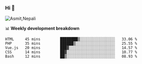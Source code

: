 ### Hi 👋

![Asmit,Nepali](https://media.giphy.com/media/L8K62iTDkzGX6/giphy.gif)
<!--
**asmit99nepali/asmit99nepali** is a ✨ _special_ ✨ repository because its `README.md` (this file) appears on your GitHub profile.

Here are some ideas to get you started:

- 🔭 I’m currently working on ...
- 🌱 I’m currently learning ...
- 👯 I’m looking to collaborate on ...
- 🤔 I’m looking for help with ...
- 💬 Ask me about ...
- 📫 How to reach me: ...
- 😄 Pronouns: ...
- ⚡ Fun fact: ...
-->


📊 **Weekly development breakdown**
<!--START_SECTION:waka-->
```text
HTML     45 mins         ████████▒░░░░░░░░░░░░░░░░   33.06 % 
PHP      35 mins         ██████▒░░░░░░░░░░░░░░░░░░   25.55 % 
Vue.js   20 mins         ███▓░░░░░░░░░░░░░░░░░░░░░   14.57 % 
CSS      14 mins         ██▓░░░░░░░░░░░░░░░░░░░░░░   10.77 % 
Bash     12 mins         ██▒░░░░░░░░░░░░░░░░░░░░░░   08.93 % 
```
<!--END_SECTION:waka-->

